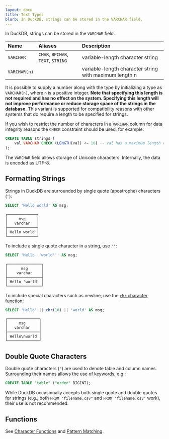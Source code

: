 ```yaml
---
layout: docu
title: Text Types
blurb: In DuckDB, strings can be stored in the VARCHAR field.
---
```


In DuckDB, strings can be stored in the `VARCHAR` field.

<div class="narrow_table"></div>

| Name | Aliases | Description |
|:---|:---|:---|
| `VARCHAR` | `CHAR`, `BPCHAR`, `TEXT`, `STRING` | variable-length character string |
| `VARCHAR(n)` |  | variable-length character string with maximum length n |

It is possible to supply a number along with the type by initializing a type as `VARCHAR(n)`,  where `n` is a positive integer. **Note that specifying this length is not required and has no effect on the system. Specifying this length will not improve performance or reduce storage space of the strings in the database.** This variant is supported for compatibility reasons with other systems that do require a length to be specified for strings.

If you wish to restrict the number of characters in a `VARCHAR` column for data integrity reasons the `CHECK` constraint should be used, for example:


```sql
CREATE TABLE strings (
    val VARCHAR CHECK (LENGTH(val) <= 10) -- val has a maximum length of 10 characters
);
```

The `VARCHAR` field allows storage of Unicode characters. Internally, the data is encoded as UTF-8.

## Formatting Strings

Strings in DuckDB are surrounded by single quote (apostrophe) characters (`'`):

```sql
SELECT 'Hello world' AS msg;
```
```text
┌─────────────┐
│     msg     │
│   varchar   │
├─────────────┤
│ Hello world │
└─────────────┘
```

To include a single quote character in a string, use `''`:

```sql
SELECT 'Hello ''world''' AS msg;
```
```text
┌───────────────┐
│      msg      │
│    varchar    │
├───────────────┤
│ Hello 'world' │
└───────────────┘
```

To include special characters such as newline, use the [`chr` character function](../../sql/functions/char):

```sql
SELECT 'Hello' || chr(10) || 'world' AS msg;
```
```text
┌──────────────┐
│     msg      │
│   varchar    │
├──────────────┤
│ Hello\nworld │
└──────────────┘
```

## Double Quote Characters

Double quote characters (`"`) are used to denote table and column names. Surrounding their names allows the use of keywords, e.g.:

```sql
CREATE TABLE "table" ("order" BIGINT);
```

While DuckDB occasionally accepts both single quote and double quotes for strings (e.g., both `FROM "filename.csv"` and `FROM 'filename.csv'` work), their use is not recommended.

## Functions

See [Character Functions](../../sql/functions/char) and [Pattern Matching](../../sql/functions/patternmatching).
